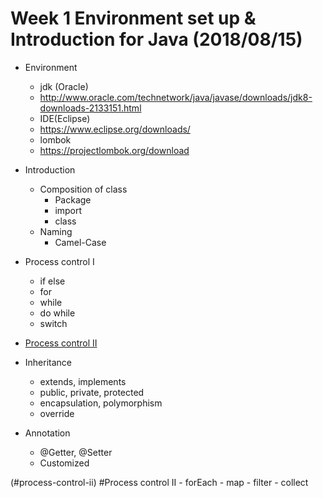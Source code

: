 # Week 1 Environment set up & Introduction for Java (2018/08/15)
 - Environment
    - jdk (Oracle)
     - http://www.oracle.com/technetwork/java/javase/downloads/jdk8-downloads-2133151.html
    - IDE(Eclipse)
     - https://www.eclipse.org/downloads/
    - lombok
     - https://projectlombok.org/download
 
 - Introduction
    - Composition of class
      - Package
      - import
      - class
    - Naming
      - Camel-Case
 - Process control I
    - if else
    - for
    - while
    - do while
    - switch
 
 - [Process control II](#process-control-ii)
 - Inheritance
    - extends, implements
    - public, private, protected
    - encapsulation, polymorphism
    - override
 - Annotation
    - @Getter, @Setter
    - Customized
    
    
(#process-control-ii) #Process control II
    - forEach
    - map
    - filter
    - collect


